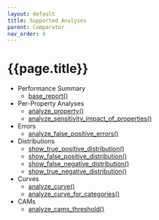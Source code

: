 ```yaml
---
layout: default
title: Supported Analyses
parent: Comparator
nav_order: 4
---
```


# {{page.title}}

- Performance Summary
    - [base_report()](../analyzer/analyses/performance_summary.html#models-comparison)
- Per-Property Analyses
    - [analyze_property()](../analyzer/analyses/per_property_analyses.html#models-comparison)
    - [analyze_sensitivity_impact_of_properties()](../analyzer/analyses/per_property_analyses.html#models-comparison-1)
- Errors
    - [analyze_false_positive_errors()](../analyzer/analyses/errors.html#models-comparison)
- Distributions
    - [show_true_positive_distribution()](../analyzer/analyses/distributions.html#models-comparison)
    - [show_false_positive_distribution()](../analyzer/analyses/distributions.html#models-comparison-1)
    - [show_false_negative_distribution()](../analyzer/analyses/distributions.html#models-comparison-2)
    - [show_true_negative_distribution()](../analyzer/analyses/distributions.html#models-comparison-3)
- Curves
    - [analyze_curve()](../analyzer/analyses/curves.html#models-comparison)
    - [analyze_curve_for_categories()](../analyzer/analyses/curves.html#models-comparison-1)
- CAMs
    - [analyze_cams_threshold()](../analyzer/analyses/cams.html#models-comparison)
